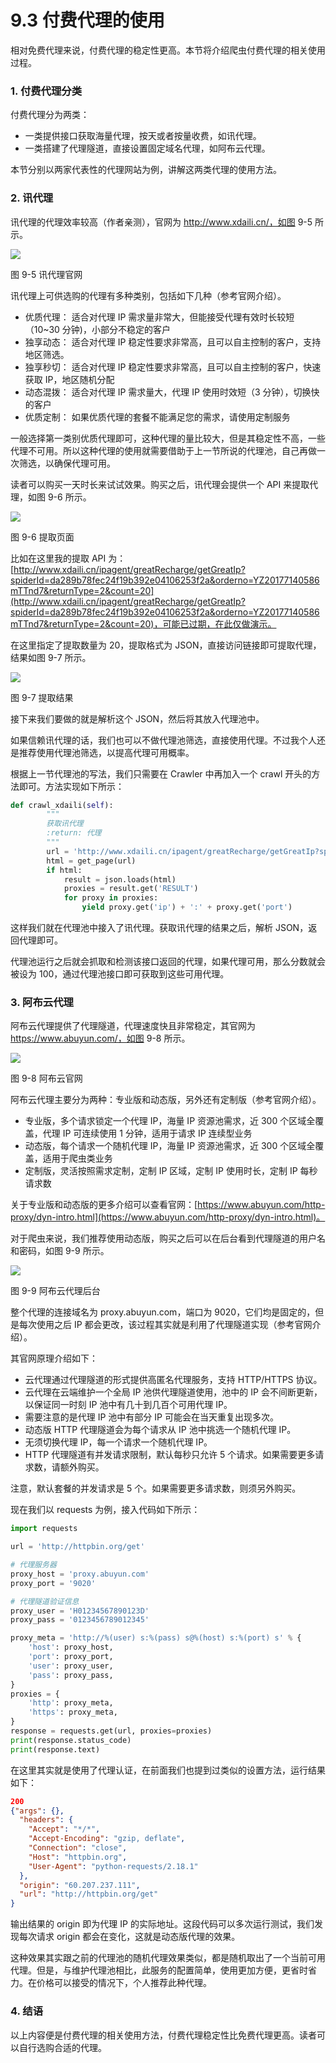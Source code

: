 # 9.3 付费代理的使用

相对免费代理来说，付费代理的稳定性更高。本节将介绍爬虫付费代理的相关使用过程。

### 1. 付费代理分类

付费代理分为两类：

* 一类提供接口获取海量代理，按天或者按量收费，如讯代理。
* 一类搭建了代理隧道，直接设置固定域名代理，如阿布云代理。

本节分别以两家代表性的代理网站为例，讲解这两类代理的使用方法。

### 2. 讯代理

讯代理的代理效率较高（作者亲测），官网为 http://www.xdaili.cn/，如图 9-5 所示。

![](./assets/9-5.png)

图 9-5 讯代理官网

讯代理上可供选购的代理有多种类别，包括如下几种（参考官网介绍）。

* 优质代理： 适合对代理 IP 需求量非常大，但能接受代理有效时长较短（10~30 分钟)，小部分不稳定的客户
* 独享动态： 适合对代理 IP 稳定性要求非常高，且可以自主控制的客户，支持地区筛选。
* 独享秒切： 适合对代理 IP 稳定性要求非常高，且可以自主控制的客户，快速获取 IP，地区随机分配
* 动态混拨： 适合对代理 IP 需求量大，代理 IP 使用时效短（3 分钟），切换快的客户
* 优质定制： 如果优质代理的套餐不能满足您的需求，请使用定制服务

一般选择第一类别优质代理即可，这种代理的量比较大，但是其稳定性不高，一些代理不可用。所以这种代理的使用就需要借助于上一节所说的代理池，自己再做一次筛选，以确保代理可用。

读者可以购买一天时长来试试效果。购买之后，讯代理会提供一个 API 来提取代理，如图 9-6 所示。

![](./assets/9-6.jpg)

图 9-6 提取页面

比如在这里我的提取 API 为：[http://www.xdaili.cn/ipagent/greatRecharge/getGreatIp?spiderId=da289b78fec24f19b392e04106253f2a&orderno=YZ20177140586mTTnd7&returnType=2&count=20](http://www.xdaili.cn/ipagent/greatRecharge/getGreatIp?spiderId=da289b78fec24f19b392e04106253f2a&orderno=YZ20177140586mTTnd7&returnType=2&count=20)，可能已过期，在此仅做演示。

在这里指定了提取数量为 20，提取格式为 JSON，直接访问链接即可提取代理，结果如图 9-7 所示。

![](./assets/9-7.jpg)

图 9-7 提取结果

接下来我们要做的就是解析这个 JSON，然后将其放入代理池中。

如果信赖讯代理的话，我们也可以不做代理池筛选，直接使用代理。不过我个人还是推荐使用代理池筛选，以提高代理可用概率。

根据上一节代理池的写法，我们只需要在 Crawler 中再加入一个 crawl 开头的方法即可。方法实现如下所示：

```python
def crawl_xdaili(self):
        """
        获取讯代理
        :return: 代理
        """
        url = 'http://www.xdaili.cn/ipagent/greatRecharge/getGreatIp?spiderId=da289b78fec24f19b392e04106253f2a&orderno=YZ20177140586mTTnd7&returnType=2&count=20'
        html = get_page(url)
        if html:
            result = json.loads(html)
            proxies = result.get('RESULT')
            for proxy in proxies:
                yield proxy.get('ip') + ':' + proxy.get('port')
```

这样我们就在代理池中接入了讯代理。获取讯代理的结果之后，解析 JSON，返回代理即可。

代理池运行之后就会抓取和检测该接口返回的代理，如果代理可用，那么分数就会被设为 100，通过代理池接口即可获取到这些可用代理。

### 3. 阿布云代理

阿布云代理提供了代理隧道，代理速度快且非常稳定，其官网为 https://www.abuyun.com/，如图 9-8 所示。

![](./assets/9-8.png)

图 9-8 阿布云官网

阿布云代理主要分为两种：专业版和动态版，另外还有定制版（参考官网介绍）。

* 专业版，多个请求锁定一个代理 IP，海量 IP 资源池需求，近 300 个区域全覆盖，代理 IP 可连续使用 1 分钟，适用于请求 IP 连续型业务
* 动态版，每个请求一个随机代理 IP，海量 IP 资源池需求，近 300 个区域全覆盖，适用于爬虫类业务
* 定制版，灵活按照需求定制，定制 IP 区域，定制 IP 使用时长，定制 IP 每秒请求数

关于专业版和动态版的更多介绍可以查看官网：[https://www.abuyun.com/http-proxy/dyn-intro.html](https://www.abuyun.com/http-proxy/dyn-intro.html)。

对于爬虫来说，我们推荐使用动态版，购买之后可以在后台看到代理隧道的用户名和密码，如图 9-9 所示。

![](./assets/9-9.jpg)

图 9-9 阿布云代理后台

整个代理的连接域名为 proxy.abuyun.com，端口为 9020，它们均是固定的，但是每次使用之后 IP 都会更改，该过程其实就是利用了代理隧道实现（参考官网介绍）。

其官网原理介绍如下：

* 云代理通过代理隧道的形式提供高匿名代理服务，支持 HTTP/HTTPS 协议。
* 云代理在云端维护一个全局 IP 池供代理隧道使用，池中的 IP 会不间断更新，以保证同一时刻 IP 池中有几十到几百个可用代理 IP。
* 需要注意的是代理 IP 池中有部分 IP 可能会在当天重复出现多次。
* 动态版 HTTP 代理隧道会为每个请求从 IP 池中挑选一个随机代理 IP。
* 无须切换代理 IP，每一个请求一个随机代理 IP。
* HTTP 代理隧道有并发请求限制，默认每秒只允许 5 个请求。如果需要更多请求数，请额外购买。

注意，默认套餐的并发请求是 5 个。如果需要更多请求数，则须另外购买。



现在我们以 requests 为例，接入代码如下所示：

```python
import requests

url = 'http://httpbin.org/get'

# 代理服务器
proxy_host = 'proxy.abuyun.com'
proxy_port = '9020'

# 代理隧道验证信息
proxy_user = 'H01234567890123D'
proxy_pass = '0123456789012345'

proxy_meta = 'http://%(user) s:%(pass) s@%(host) s:%(port) s' % {
    'host': proxy_host,
    'port': proxy_port,
    'user': proxy_user,
    'pass': proxy_pass,
}
proxies = {
    'http': proxy_meta,
    'https': proxy_meta,
}
response = requests.get(url, proxies=proxies)
print(response.status_code)
print(response.text)
```
在这里其实就是使用了代理认证，在前面我们也提到过类似的设置方法，运行结果如下：
```json
200
{"args": {}, 
  "headers": {
    "Accept": "*/*", 
    "Accept-Encoding": "gzip, deflate", 
    "Connection": "close", 
    "Host": "httpbin.org", 
    "User-Agent": "python-requests/2.18.1"
  }, 
  "origin": "60.207.237.111", 
  "url": "http://httpbin.org/get"
}
```

输出结果的 origin 即为代理 IP 的实际地址。这段代码可以多次运行测试，我们发现每次请求 origin 都会在变化，这就是动态版代理的效果。

这种效果其实跟之前的代理池的随机代理效果类似，都是随机取出了一个当前可用代理。但是，与维护代理池相比，此服务的配置简单，使用更加方便，更省时省力。在价格可以接受的情况下，个人推荐此种代理。

### 4. 结语

以上内容便是付费代理的相关使用方法，付费代理稳定性比免费代理更高。读者可以自行选购合适的代理。
